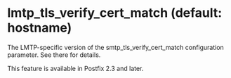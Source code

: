 # lmtp_tls_verify_cert_match (default: hostname)
 The LMTP-specific version of the smtp\_tls\_verify\_cert\_match
configuration parameter. See there for details. 


 This feature is available in Postfix 2.3 and later. 


